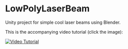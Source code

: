 # LowPolyLaserBeam
Unity project for simple cool laser beams using Blender.

This is the accompanying video tutorial (click the image):

[![Video Tutorial](https://img.youtube.com/vi/SgaKg6yj1Fs/0.jpg)](https://www.youtube.com/watch?v=SgaKg6yj1Fs)
